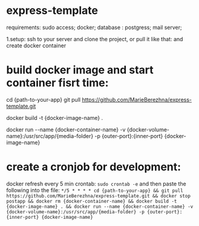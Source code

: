 # express-template
requirements:
sudo access;
docker;
database : postgress;
mail server;


1.setup:
ssh to your server and clone the project, or pull it like that: 
and create docker container
# build docker image  and start container fisrt time:
cd {path-to-your-app} 
git pull https://github.com/MarieBerezhna/express-template.git 

docker build -t {docker-image-name} . 

docker run --name {docker-container-name} -v {docker-volume-name}:/usr/src/app/{media-folder} -p {outer-port}:{inner-port} {docker-image-name}

# create a cronjob for development:


docker refresh every 5 min crontab:
```sudo crontab -e```
and then paste the following into the file:
```*/5 * * * * cd {path-to-your-app} && git pull https://github.com/MarieBerezhna/express-template.git && docker stop postapp && docker rm {docker-container-name} && docker build -t {docker-image-name} . && docker run --name {docker-container-name} -v {docker-volume-name}:/usr/src/app/{media-folder} -p {outer-port}:{inner-port} {docker-image-name}```

